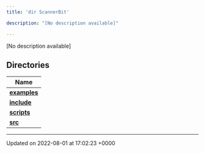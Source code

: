 ```yaml
---
title: 'dir ScannerBit'

description: "[No description available]"

---
```







[No description available]

## Directories

| Name           |
| -------------- |
| **[examples](/documentation/code/files/dir_bbbfd0702f0dc7aacadf18c210711818/#dir-examples)**  |
| **[include](/documentation/code/files/dir_05fbb9f424d9ed4288dc7709debd0ffd/#dir-include)**  |
| **[scripts](/documentation/code/files/dir_95fb20c9c5d248cde58c08d66c64d998/#dir-scripts)**  |
| **[src](/documentation/code/files/dir_7e7214566a1bf7120f8297a8773531b2/#dir-src)**  |






-------------------------------

Updated on 2022-08-01 at 17:02:23 +0000
